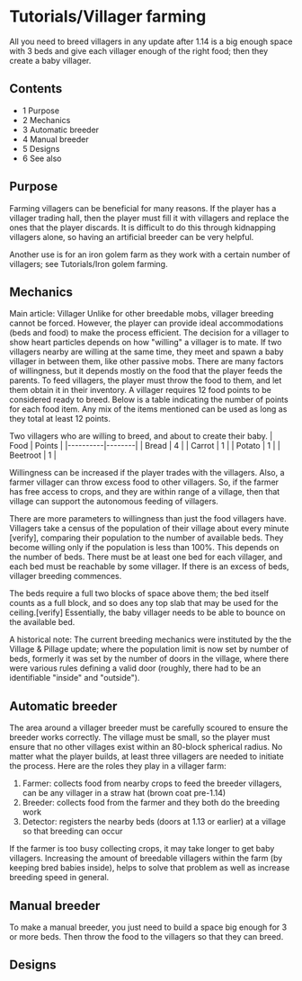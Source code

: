 # Tutorials/Villager farming
All you need to breed villagers in any update after 1.14 is a big enough space with 3 beds and give each villager enough of the right food; then they create a baby villager.

## Contents
- 1 Purpose
- 2 Mechanics
- 3 Automatic breeder
- 4 Manual breeder
- 5 Designs
- 6 See also

## Purpose
Farming villagers can be beneficial for many reasons. If the player has a villager trading hall, then the player must fill it with villagers and replace the ones that the player discards. It is difficult to do this through kidnapping villagers alone, so having an artificial breeder can be very helpful.

Another use is for an iron golem farm as they work with a certain number of villagers; see Tutorials/Iron golem farming.

## Mechanics
Main article: Villager
Unlike for other breedable mobs, villager breeding cannot be forced. However, the player can provide ideal accommodations (beds and food) to make the process efficient. The decision for a villager to show heart particles depends on how "willing" a villager is to mate. If two villagers nearby are willing at the same time, they meet and spawn a baby villager in between them, like other passive mobs. There are many factors of willingness, but it depends mostly on the food that the player feeds the parents. To feed villagers, the player must throw the food to them, and let them obtain it in their inventory. A villager requires 12 food points to be considered ready to breed. Below is a table indicating the number of points for each food item. Any mix of the items mentioned can be used as long as they total at least 12 points.

Two villagers who are willing to breed, and about to create their baby.
| Food     | Points |
|----------|--------|
| Bread    | 4      |
| Carrot   | 1      |
| Potato   | 1      |
| Beetroot | 1      |

Willingness can be increased if the player trades with the villagers. Also, a farmer villager can throw excess food to other villagers. So, if the farmer has free access to crops, and they are within range of a village, then that village can support the autonomous feeding of villagers.

There are more parameters to willingness than just the food villagers have. Villagers take a census of the population of their village about every minute [verify], comparing their population to the number of available beds. They become willing only if the population is less than 100%. This depends on the number of beds. There must be at least one bed for each villager, and each bed must be reachable by some villager.  If there is an excess of beds, villager breeding commences. 

The beds require a full two blocks of space above them; the bed itself counts as a full block, and so does any top slab that may be used for the ceiling.[verify]  Essentially, the baby villager needs to be able to bounce on the available bed.

A historical note:  The current breeding mechanics were instituted by the the Village & Pillage update; where the population limit is now set by number of beds, formerly it was set by the number of doors in the village, where there were various rules defining a valid door (roughly, there had to be an identifiable "inside" and "outside").

## Automatic breeder
The area around a villager breeder must be carefully scoured to ensure the breeder works correctly. The village must be small, so the player must ensure that no other villages exist within an 80-block spherical radius. No matter what the player builds, at least three villagers are needed to initiate the process. Here are the roles they play in a villager farm:

1. Farmer: collects food from nearby crops to feed the breeder villagers, can be any villager in a straw hat (brown coat pre-1.14)
2. Breeder: collects food from the farmer and they both do the breeding work
3. Detector: registers the nearby beds (doors at 1.13 or earlier) at a village so that breeding can occur

If the farmer is too busy collecting crops, it may take longer to get baby villagers. Increasing the amount of breedable villagers within the farm (by keeping bred babies inside), helps to solve that problem as well as increase breeding speed in general.

## Manual breeder
To make a manual breeder, you just need to build a space big enough for 3 or more beds. Then throw the food to the villagers so that they can breed.

## Designs






